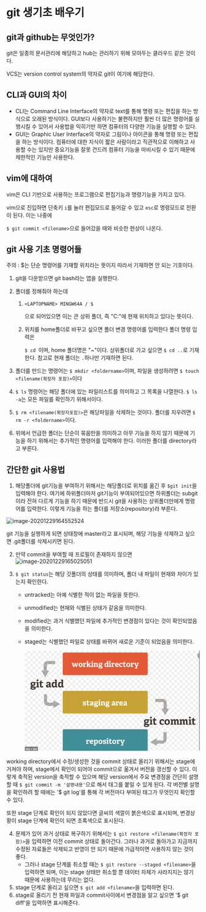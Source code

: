 # git 생기초 배우기

## git과 github는 무엇인가?

git은 일종의 문서관리에 해당하고 hub는 관리하기 위해 모아두는 클라우드 같은 것이다. 



VCS는 version control system의 약자로 git이 여기에 해당한다.

## CLI과 GUI의 차이

+ CLI는 Command Line Interface의 약자로 text를 통해 명령 또는 편집을 하는 방식으로 오래된 방식이다. GUI보다 사용하기는 불편하지만 훨씬 더 많은 명령어를 실행시킬 수 있어서 사용법을 익히기만 하면 컴퓨터의 다양한 기능을 실행할 수 있다.
+ GUI는 Graphic User Interface의 약자로 그림이나 아이콘을 통해 명령 또는 편집을 하는 방식이다. 컴퓨터에 대한 지식이 짧은 사람이라고 직관적으로 이해하고 사용할 수는 있지만 중요기능을 잘못 건드려 컴퓨터 기능을 마비시킬 수 있기 때문에 제한적인 기능만 사용한다.

## vim에 대하여

vim은 CLI 기반으로 사용하는 프로그램으로 편집기능과 명령기능을 가지고 있다. 



vim으로 진입하면 단축키 `i`를 눌러 편집모드로 들어갈 수 있고 `esc`로 명령모드로 전환이 된다. 이는 나중에 

`$ git commit <filename>`으로 들어갔을 때와 비슷한 현상이 나온다. 



## git 사용 기초 명령어들 ##

주의 : $는 단순 명령어를 기재할 위치라는 뜻이지 따라서 기재하면 안 되는 기호이다.

1. git을 다운받으면 git bash라는 앱을 실행한다.

2. 폴더를 정해줘야 하는데

   1. `<LAPTOPNAME> MINGW64A /
      $`

      으로 되어있으면 이는 큰 상위 폴더, 즉 "C:\"에 현재 위치하고 있다는 뜻이다.

   2. 위치를 home폴더로 바꾸고 싶으면 폴더 변경 명령어를 입력한다 폴더 명령 입력은

      `$ cd `이며, home 폴더명은 "~"이다. 상위폴더로 가고 싶으면 `$ cd ..`로 기재한다. 참고로 현재 폴더는 `.`하나만 기재하면 된다.

3. 폴더를 만드는 명령어는 `$ mkdir <foldername>`이며, 파일을 생성하려면 `$ touch <filename(확장자 포함)>`이다

4. `$ ls` 명령어는 해당 폴더에 있는 파일리스트를 의미하고 그 목록을 나열한다. `$ ls -a`는 모든 파일를 확인하기 위해서이다.

5. `$ rm <filename(확장자포함)>`은 해당파일을 삭제하는 것이다. 폴더를 지우려면 `$ rm -r <foldername>`이다.

6. 위에서 언급한 폴더는 단순이 묶음만을 의미하고 아무 기능을 하지 않기 때문에 기능을 하기 위해서는 추가적인 명령어를 입력해야 한다. 이러한 폴더를 directory라고 부른다.

## 간단한 git 사용법

1.  해당폴더에 git기능을 부여하기 위해서는 해당폴더로 위치를 옮긴 후 `$git init`을 입력해야 한다. 여기에 하위폴더마저 git기능이 부여되어있으면 하위폴더는 subgit이라 전혀 다르게 기능을 하기 때문에 반드시 git을 사용하는 상위폴더만에게 명령어를 입력한다. 이렇게 기능을 하는 폴더를 저장소(repository)라 부른다.

   ![image-20201229164552524](C:\Users\82103\AppData\Roaming\Typora\typora-user-images\image-20201229164552524.png)

   

   git 기능을 실행하게 되면 상태창에 master라고 표시되며, 해당 기능을 삭제하고 싶으면 .git폴더를 삭제시키면 된다.

2. 만약 commit을 부여할 때 프로필이 존재하지 않으면![image-20201229165025051](C:%5CUsers%5C82103%5CAppData%5CRoaming%5CTypora%5Ctypora-user-images%5Cimage-20201229165025051.png)



3. `$ git status`는 해당 깃폴더의 상태를 의미하며, 폴더 내 파일이 현재와 차이가 있는지 확인한다.

   * untracked는 아예 식별한 적이 없는 파일을 뜻한다.

   * unmodified는 현재와 식별된 상태가 같음을 의미한다.

   * modified는 과거 식별했던 파일에 추가적인 변경점이 있다는 것이 확인되었음을 의미한다.

   * staged는 식별했던 파일로 상태를 바뀌어 새로운 기준이 되었음을 의미한다.

     ![image-20201229175505228](basic.assets/image-20201229175505228.png)

working directory에서 수정/생성한 것을 commit 상태로 올리기 위해서는 stage에 거쳐야 하며, stage에서 확인이 되어야 commit으로 옮겨서 버전을 갱신할 수 있다. 이렇게 축적된 version을 축적할 수 있으며 해당 version에서 주요 변경점을 간단히 설명할 때 `$ git commit -m '설명내용'`으로 해서 태그를 붙일 수 있게 된다. 각 버전별 설명을 확인하려 할 때에는 '$ git log'를 통해 각 버전마다 부여된 태그가 무엇인지 확인할 수 있다.



또한 stage 단계로 확인이 되지 않았다면 글씨의 색깔이 붉은색으로 표시되며, 변경상황이 stage 단계에 확인이 되면 초록색으로 표시된다.

4. 문제가 있어 과거 상태로 복구하기 위해서는 `$ git restore <filename(확장자 포함)>`을 입력하면 이전 commit 상태로 돌아간다. 그러나 과거로 돌아가고 지금까지 수정된 자료들은 삭제되고 반영이 안 되기 때문에 가급적이면 사용하지 않는 것이 좋다.
   + 그러나 stage 단계를 취소할 때는 `$ git restore --staged <filename>`을 입력하면 되며, 이는 stage 상태만 취소할 뿐 데이터 자체가 사라지지는 않기 때문에 사용하는데 무리는 없다.
5. stage 단계로 올리고 싶으면 `$ git add <filename>`을 입력하면 된다.
6. stage로 올리기 전 현재 파일과 commit사이에서 변경점을 알고 싶으면 '$ git diff'을 입력하면 표시해준다.